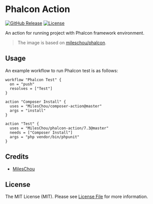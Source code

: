 # Phalcon Action 

[![GitHub Release][ico-release]][link-github-release]
[![License][ico-license]](LICENSE)

An action for running project with Phalcon framework environment.

> The image is based on [mileschou/phalcon](https://hub.docker.com/r/mileschou/phalcon/).

## Usage
   
An example workflow to run Phalcon test is as follows:

```
workflow "Phalcon Test" {
  on = "push"
  resolves = ["Test"]
}

action "Composer Install" {
  uses = "MilesChou/composer-action@master"
  args = "install"
}

action "Test" {
  uses = "MilesChou/phalcon-action/7.3@master"
  needs = ["Composer Install"]
  args = "php vendor/bin/phpunit"
}
```

## Credits

* [MilesChou](https://github.com/MilesChou)

## License

The MIT License (MIT). Please see [License File](LICENSE) for more information.

[ico-release]: https://img.shields.io/github/tag/MilesChou/phalcon-action.svg
[ico-license]: https://img.shields.io/badge/license-MIT-brightgreen.svg
[link-github-release]: https://github.com/MilesChou/phalcon-action/releases
